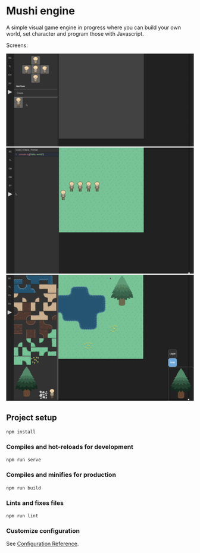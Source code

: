 # Mushi engine

A simple visual game engine in progress where you can build your own world, set character and program those with Javascript.

Screens:

![Image 1](./screens/1.png)
![Image 1](./screens/2.png)
![Image 1](./screens/3.png)

## Project setup
```
npm install
```

### Compiles and hot-reloads for development
```
npm run serve
```

### Compiles and minifies for production
```
npm run build
```

### Lints and fixes files
```
npm run lint
```

### Customize configuration
See [Configuration Reference](https://cli.vuejs.org/config/).
